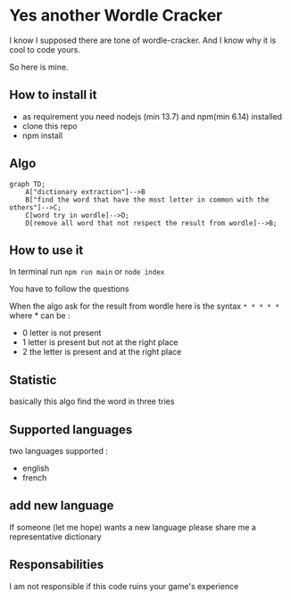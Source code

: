 # Yes another Wordle Cracker

I know I supposed there are tone of wordle-cracker. And I know why it is cool to code yours.

So here is mine.

## How to install it

* as requirement you need nodejs (min 13.7) and npm(min 6.14) installed
* clone this repo
* npm install

## Algo

```mermaid
graph TD;
    A["dictionary extraction"]-->B
    B["find the word that have the most letter in common with the others"]-->C;
    C[word try in wordle]-->D;
    D[remove all word that not respect the result from wordle]-->B;
```

## How to use it

In terminal run `npm run main` or `node index`

You have to follow the questions

When the algo ask for the result from wordle here is the syntax `* * * * *` where * can be :

* 0 letter is not present
* 1 letter is present but not at the right place
* 2 the letter is present and at the right place

## Statistic

basically this algo find the word in three tries

## Supported languages

two languages supported :
* english
* french

## add new language

If someone (let me hope) wants a new language please share me a representative dictionary

## Responsabilities

I am not responsible if this code ruins your game's experience